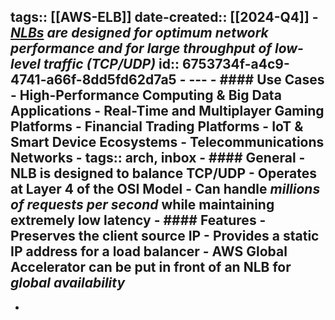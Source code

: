 tags:: [[AWS-ELB]]
date-created:: [[2024-Q4]]
	- *[NLBs](AWS-ELB-NLB) are designed for optimum network performance and for large throughput of low-level traffic (TCP/UDP)*
	  id:: 6753734f-a4c9-4741-a66f-8dd5fd62d7a5
	- ---
	- #### Use Cases
		- High-Performance Computing & Big Data Applications
		- Real-Time and Multiplayer Gaming Platforms
		- Financial Trading Platforms
		- IoT & Smart Device Ecosystems
		- Telecommunications Networks
		- tags:: arch, inbox
	- #### General
		- NLB is designed to balance TCP/UDP
		- Operates at Layer 4 of the OSI Model
		- Can handle ***millions of requests per second*** while maintaining extremely low latency
	- #### Features
		- Preserves the client source IP
		- Provides a static IP address for a load balancer
		- AWS Global Accelerator can be put in front of an NLB for ***global availability***
-
-